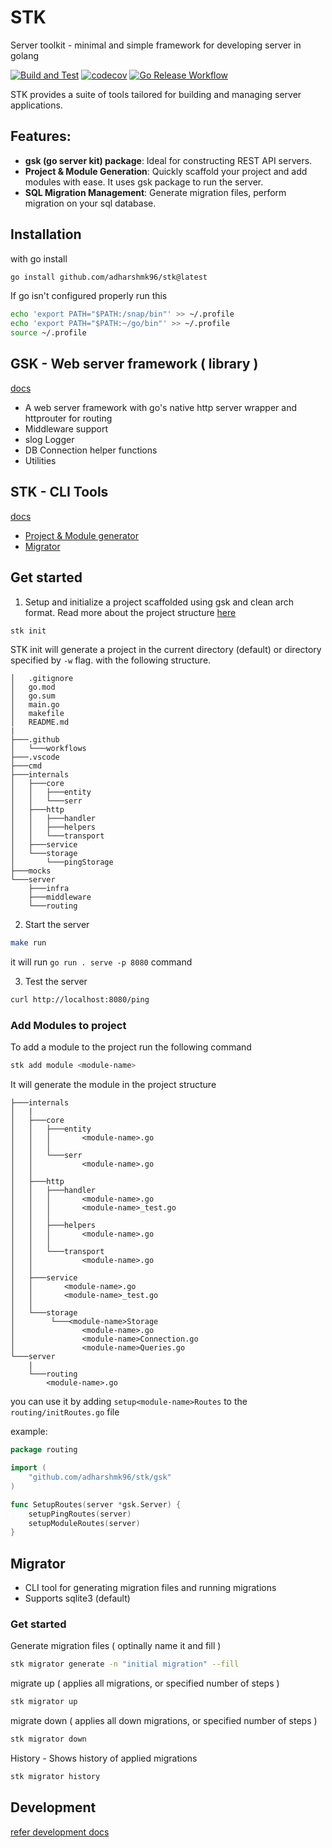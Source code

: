 # STK

Server toolkit - minimal and simple framework for developing server in golang

[![Build and Test](https://github.com/adharshmk96/stk/actions/workflows/go-build-test.yml/badge.svg)](https://github.com/adharshmk96/stk/actions/workflows/go-build-test.yml)
[![codecov](https://codecov.io/gh/adharshmk96/stk/graph/badge.svg?token=HMGG55CCLT)](https://codecov.io/gh/adharshmk96/stk)
[![Go Release Workflow](https://github.com/adharshmk96/stk/actions/workflows/go-release.yml/badge.svg)](https://github.com/adharshmk96/stk/actions/workflows/go-release.yml)

STK provides a suite of tools tailored for building and managing server applications.

## Features:

- **gsk (go server kit) package**: Ideal for constructing REST API servers.
- **Project & Module Generation**: Quickly scaffold your project and add modules with ease. It uses gsk package to run the server.
- **SQL Migration Management**: Generate migration files, perform migration on your sql database.

## Installation

with go install

```bash
go install github.com/adharshmk96/stk@latest
```

If go isn't configured properly run this
```bash
echo 'export PATH="$PATH:/snap/bin"' >> ~/.profile
echo 'export PATH="$PATH:~/go/bin"' >> ~/.profile
source ~/.profile
```

## GSK - Web server framework ( library )

[docs](docs/gsk.md)

- A web server framework with go's native http server wrapper and httprouter for routing
- Middleware support
- slog Logger
- DB Connection helper functions
- Utilities

## STK - CLI Tools

[docs](docs/stk.md)

- [Project & Module generator](#get-started)
- [Migrator](#migrator)



## Get started

1. Setup and initialize a project scaffolded using gsk and clean arch format. Read more about the project structure [here](docs/project.md)

```bash
stk init
```

STK init will generate a project in the current directory (default) or directory specified by `-w` flag. with the following structure.


```
│   .gitignore
│   go.mod
│   go.sum
│   main.go
│   makefile
│   README.md
|
├───.github
│   └───workflows
├───.vscode
├───cmd
├───internals
│   ├───core
│   │   ├───entity
│   │   └───serr
│   ├───http
│   │   ├───handler
│   │   ├───helpers
│   │   └───transport
│   ├───service
│   └───storage
│       └───pingStorage
├───mocks
└───server
    ├───infra
    ├───middleware
    └───routing
```



2. Start the server

```bash
make run
```

it will run `go run . serve -p 8080` command

3. Test the server

```bash
curl http://localhost:8080/ping
```

### Add Modules to project

To add a module to the project run the following command


```bash
stk add module <module-name>
```

It will generate the module in the project structure

```
├───internals
│   |
│   ├───core
│   │   ├───entity
│   │   │       <module-name>.go
│   │   │
│   │   └───serr
│   │           <module-name>.go
│   │
│   ├───http
│   │   ├───handler
│   │   │       <module-name>.go
│   │   │       <module-name>_test.go
│   │   │
│   │   ├───helpers
│   │   │       <module-name>.go
│   │   │
│   │   └───transport
│   │           <module-name>.go
│   │
│   ├───service
│   │       <module-name>.go
│   │       <module-name>_test.go
│   │
│   └───storage
│        └───<module-name>Storage
│               <module-name>.go
│               <module-name>Connection.go
│               <module-name>Queries.go
└───server
    |
    └───routing
        <module-name>.go
```

you can use it by adding `setup<module-name>Routes` to the `routing/initRoutes.go` file

example:

```go
package routing

import (
	"github.com/adharshmk96/stk/gsk"
)

func SetupRoutes(server *gsk.Server) {
	setupPingRoutes(server)
	setupModuleRoutes(server)
}
```


## Migrator
- CLI tool for generating migration files and running migrations
- Supports sqlite3 (default)

### Get started

Generate migration files ( optinally name it and fill )

```bash
stk migrator generate -n "initial migration" --fill
```

migrate up ( applies all migrations, or specified number of steps )

```bash
stk migrator up
```

migrate down ( applies all down migrations, or specified number of steps )

```bash
stk migrator down
```

History - Shows history of applied migrations

```bash
stk migrator history
```



## Development

[refer development docs](docs/development.md)
